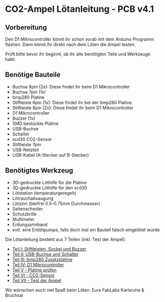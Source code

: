 # CO2-Ampel Lötanleitung - PCB v4.1

## Vorbereitung
Den D1 Mikrocontroller könnt ihr schon vorab mit dem Arduino Programm flashen. Dann könnt ihr direkt nach dem Löten die Ampel testen.

Prüft bitte bevor ihr beginnt, ob ihr alle benötigten Teile und Werkzeuge habt:

## Benötige Bauteile
* Buchse 8pin (2x): Diese findet ihr beim D1 Mikrocontroller
* Buchse 7pin (1x)
* bmp280 Platine
* Stiftleiste 6pin (1x): Diese findet ihr bei der bmp280 Platine
* Stiftleiste 8pin (2x): Diese findet ihr beim D1 Mikrocontroller
* D1 Mikrocontroller
* Buzzer (1x)
* SMD bestückte Platine
* USB-Buchse
* Schalter
* scd30 CO2-Sensor
* Stiftleiste 7pin
* USB-Netzteil
* USB-Kabel (A-Stecker auf B-Stecker)

## Benötigtes Werkzeug
* 3D-gedruckte Löthilfe für die Platine
* 3D-gedruckte Löthilfe für den scd30
* Lötstation (temperaturgeregelt)
* Lötrauchabsaugung
* Lötzinn (bleifrei 0.5-0.75mm Durchmesser)
* Seitenscheider
* Schutzbrille
* Multimeter
* Erdungsarmband
* evtl. eine Entlötpumpe, falls doch mal ein Bauteil falsch eingelötet wurde


Die Lötanleitung besteht aus 7 Teilen (inkl. Test der Ampel):

* [Teil I: Stiftleisten, Sockel und Buzzer](Loetanleitung1.md)
* [Teil II: USB-Buchse und Schalter](Loetanleitung2.md)
* [Teil III: bmp280 Zusatzplatine](Loetanleitung3.md)
* [Teil IV: D1 Mikrocontroller](Loetanleitung4.md)
* [Teil V - Platine prüfen](Loetanleitung5.md)
* [Teil VI - CO2-Sensor](Loetanleitung6.md)
* [Teil VII - Test der Ampel](Loetanleitung7.md)

Wir wünschen euch viel Spaß beim Löten.
Eure FabLabs Karlsruhe & Bruchsal

